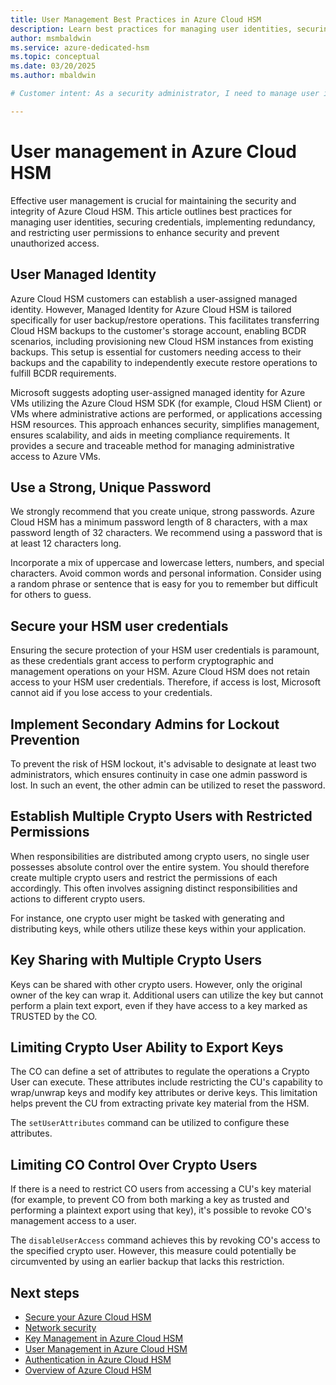```yaml
---
title: User Management Best Practices in Azure Cloud HSM
description: Learn best practices for managing user identities, securing credentials, implementing redundancy, and restricting user permissions in Azure Cloud HSM.
author: msmbaldwin
ms.service: azure-dedicated-hsm
ms.topic: conceptual
ms.date: 03/20/2025
ms.author: mbaldwin

# Customer intent: As a security administrator, I need to manage user identities and permissions in Azure Cloud HSM to ensure security and compliance.

---
```


# User management in Azure Cloud HSM

Effective user management is crucial for maintaining the security and integrity of Azure Cloud HSM. This article outlines best practices for managing user identities, securing credentials, implementing redundancy, and restricting user permissions to enhance security and prevent unauthorized access.

## User Managed Identity

Azure Cloud HSM customers can establish a user-assigned managed identity. However, Managed Identity for Azure Cloud HSM is tailored specifically for user backup/restore operations. This facilitates transferring Cloud HSM backups to the customer's storage account, enabling BCDR scenarios, including provisioning new Cloud HSM instances from existing backups. This setup is essential for customers needing access to their backups and the capability to independently execute restore operations to fulfill BCDR requirements.  

Microsoft suggests adopting user-assigned managed identity for Azure VMs utilizing the Azure Cloud HSM SDK (for example, Cloud HSM Client) or VMs where administrative actions are performed, or applications accessing HSM resources. This approach enhances security, simplifies management, ensures scalability, and aids in meeting compliance requirements. It provides a secure and traceable method for managing administrative access to Azure VMs.

## Use a Strong, Unique Password

We strongly recommend that you create unique, strong passwords. Azure Cloud HSM has a minimum password length of 8 characters, with a max password length of 32 characters. We recommend using a password that is at least 12 characters long.  

Incorporate a mix of uppercase and lowercase letters, numbers, and special characters. Avoid common words and personal information. Consider using a random phrase or sentence that is easy for you to remember but difficult for others to guess.

## Secure your HSM user credentials

Ensuring the secure protection of your HSM user credentials is paramount, as these credentials grant access to perform cryptographic and management operations on your HSM. Azure Cloud HSM does not retain access to your HSM user credentials. Therefore, if access is lost, Microsoft cannot aid if you lose access to your credentials.

## Implement Secondary Admins for Lockout Prevention

To prevent the risk of HSM lockout, it's advisable to designate at least two administrators, which ensures continuity in case one admin password is lost. In such an event, the other admin can be utilized to reset the password.

## Establish Multiple Crypto Users with Restricted Permissions

When responsibilities are distributed among crypto users, no single user possesses absolute control over the entire system. You should therefore create multiple crypto users and restrict the permissions of each accordingly. This often involves assigning distinct responsibilities and actions to different crypto users.  

For instance, one crypto user might be tasked with generating and distributing keys, while others utilize these keys within your application.

## Key Sharing with Multiple Crypto Users

Keys can be shared with other crypto users. However, only the original owner of the key can wrap it. Additional users can utilize the key but cannot perform a plain text export, even if they have access to a key marked as TRUSTED by the CO.

## Limiting Crypto User Ability to Export Keys

The CO can define a set of attributes to regulate the operations a Crypto User can execute. These attributes include restricting the CU's capability to wrap/unwrap keys and modify key attributes or derive keys. This limitation helps prevent the CU from extracting private key material from the HSM.  

The `setUserAttributes` command can be utilized to configure these attributes.

## Limiting CO Control Over Crypto Users

If there is a need to restrict CO users from accessing a CU's key material (for example, to prevent CO from both marking a key as trusted and performing a plaintext export using that key), it's possible to revoke CO's management access to a user.  

The `disableUserAccess` command achieves this by revoking CO's access to the specified crypto user. However, this measure could potentially be circumvented by using an earlier backup that lacks this restriction.

## Next steps

- [Secure your Azure Cloud HSM](secure-cloud-hsm.md)
- [Network security](network-security.md)
- [Key Management in Azure Cloud HSM](key-management.md)
- [User Management in Azure Cloud HSM](user-management.md)
- [Authentication in Azure Cloud HSM](authentication.md)
- [Overview of Azure Cloud HSM](overview.md)
